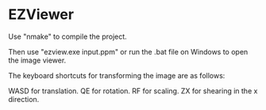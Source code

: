 # EZViewer

Use "nmake" to compile the project.

Then use "ezview.exe input.ppm" or run the .bat file on Windows to open the image viewer.

The keyboard shortcuts for transforming the image are as follows:

WASD for translation.
QE for rotation.
RF for scaling.
ZX for shearing in the x direction.
